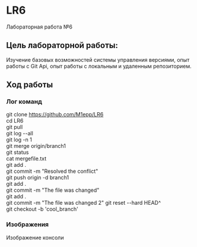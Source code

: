 # LR6
Лабораторная работа №6
## Цель лабораторной работы: 
Изучение базовых возможностей системы управления версиями, опыт работы с Git Api, опыт работы с локальным и удаленным репозиторием.  

## Ход работы



### Лог команд 
git clone https://github.com/M1epp/LR6  
cd LR6  
git pull  
git log  --all  
git log -n 1  
git merge origin/branch1  
git status  
cat mergefile.txt  
git add .  
git commit -m "Resolved the conflict"  
git push origin -d branch1  
git add .  
git commit -m "The file was changed"  
git add .  
git commit -m "The file was changed 2" 
git reset --hard HEAD^  
git checkout -b 'cool_branch'  


### Изображения
Изображение консоли  

